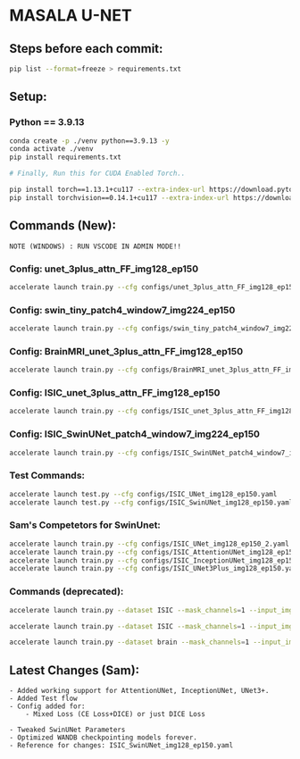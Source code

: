 

# MASALA U-NET

## Steps before each commit:
```bash
pip list --format=freeze > requirements.txt
```

## Setup:
### Python == 3.9.13
```bash
conda create -p ./venv python==3.9.13 -y
conda activate ./venv
pip install requirements.txt

# Finally, Run this for CUDA Enabled Torch..

pip install torch==1.13.1+cu117 --extra-index-url https://download.pytorch.org/whl/cu117 --no-cache-dir
pip install torchvision==0.14.1+cu117 --extra-index-url https://download.pytorch.org/whl/cu117 --no-cache-dir
```


## Commands (New):

```bashbash
NOTE (WINDOWS) : RUN VSCODE IN ADMIN MODE!!
```

### Config: unet_3plus_attn_FF_img128_ep150
```bash
accelerate launch train.py --cfg configs/unet_3plus_attn_FF_img128_ep150.yaml
```

### Config: swin_tiny_patch4_window7_img224_ep150
```bash
accelerate launch train.py --cfg configs/swin_tiny_patch4_window7_img224_ep150.yaml
```

### Config: BrainMRI_unet_3plus_attn_FF_img128_ep150
```bash
accelerate launch train.py --cfg configs/BrainMRI_unet_3plus_attn_FF_img128_ep150.yaml
```

### Config: ISIC_unet_3plus_attn_FF_img128_ep150
```bash
accelerate launch train.py --cfg configs/ISIC_unet_3plus_attn_FF_img128_ep150.yaml
```

### Config: ISIC_SwinUNet_patch4_window7_img224_ep150
```bash
accelerate launch train.py --cfg configs/ISIC_SwinUNet_patch4_window7_img224_ep150.yaml
```

### Test Commands:
```bash
accelerate launch test.py --cfg configs/ISIC_UNet_img128_ep150.yaml
accelerate launch test.py --cfg configs/ISIC_SwinUNet_img128_ep150.yaml
```


### Sam's Competetors for SwinUnet:
```bash
accelerate launch train.py --cfg configs/ISIC_UNet_img128_ep150_2.yaml
accelerate launch train.py --cfg configs/ISIC_AttentionUNet_img128_ep150.yaml
accelerate launch train.py --cfg configs/ISIC_InceptionUNet_img128_ep150.yaml
accelerate launch train.py --cfg configs/ISIC_UNet3Plus_img128_ep150.yaml
```


### Commands (deprecated):
```bash
accelerate launch train.py --dataset ISIC --mask_channels=1 --input_img_channels=3 --image_size=64 --data_path='/Users/srikeshnagoji/Documents/PythonWorkSpace/jupyter_lab_workspace/PES/final_thesis/dataset/ISIC_skin'  --dim=64 --epochs=6 --save_every 5
```
```bash
accelerate launch train.py --dataset ISIC --mask_channels=1 --input_img_channels=3 --image_size=64 --data_path='/Users/srikeshnagoji/Documents/PythonWorkSpace/jupyter_lab_workspace/PES/final_thesis/dataset/ISIC_skin'  --dim=64 --epochs=6 --save_every 5 --use_lion True
```
```bash
accelerate launch train.py --dataset brain --mask_channels=1 --input_img_channels=3 --image_size=64 --data_path='/Users/srikeshnagoji/Documents/PythonWorkSpace/jupyter_lab_workspace/PES/CAPSTONE/kaggle_3m'  --dim=64 --epochs=151 --save_every 5
```

## Latest Changes (Sam):
```
- Added working support for AttentionUNet, InceptionUNet, UNet3+.
- Added Test flow
- Config added for:
    - Mixed Loss (CE Loss+DICE) or just DICE Loss
    
- Tweaked SwinUNet Parameters
- Optimized WANDB checkpointing models forever.
- Reference for changes: ISIC_SwinUNet_img128_ep150.yaml
```